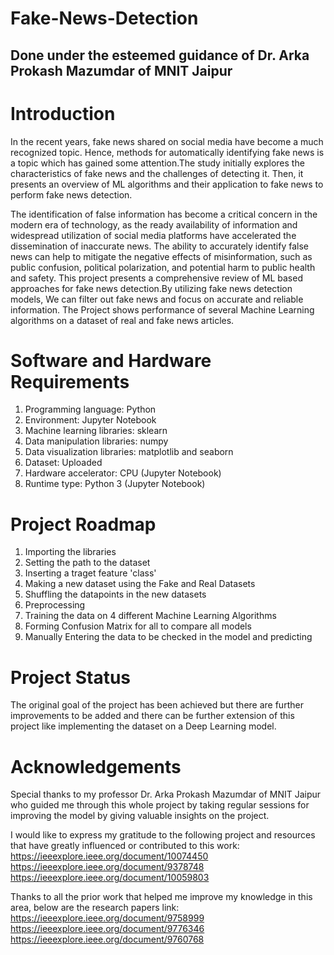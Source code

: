 # Fake-News-Detection

## Done under the esteemed guidance of Dr. Arka Prokash Mazumdar of MNIT Jaipur

# Introduction 

In the recent years, fake news shared on social media have become a much recognized topic. Hence, methods for automatically identifying fake news is a topic which has gained some attention.The study initially explores the characteristics of fake news and the challenges of detecting it. Then, it presents an overview of ML algorithms and their application to fake news to perform fake news detection.

The identification of false information has become a critical concern in the modern era of technology, as the ready availability of information and widespread utilization of social media platforms have accelerated the dissemination of inaccurate news. The ability to accurately identify false news can help to mitigate the negative effects of misinformation, such as public confusion, political polarization, and potential harm to public health and safety. This project presents a comprehensive review of ML based approaches for fake news detection.By utilizing fake news detection models, We can filter out fake news and focus on accurate and reliable information.
The Project shows performance of several Machine Learning algorithms on a dataset of real and fake news articles.

# Software and Hardware Requirements

1. Programming language: Python
2. Environment: Jupyter Notebook
3. Machine learning libraries: sklearn
4. Data manipulation libraries: numpy
5. Data visualization libraries: matplotlib and seaborn 
6. Dataset: Uploaded 
7. Hardware accelerator: CPU (Jupyter Notebook)
8. Runtime type: Python 3 (Jupyter Notebook)

# Project Roadmap

1. Importing the libraries
2. Setting the path to the dataset
3. Inserting a traget feature 'class'
4. Making a new dataset using the Fake and Real Datasets
5. Shuffling the datapoints in the new datasets
6. Preprocessing
7. Training the data on 4 different Machine Learning Algorithms
8. Forming Confusion Matrix for all to compare all models
9. Manually Entering the data to be checked in the model and predicting

# Project Status

The original goal of the project has been achieved but there are further improvements to be added and there can be further extension of this project like implementing the dataset on a Deep Learning model.

# Acknowledgements

Special thanks to my professor Dr. Arka Prokash Mazumdar of MNIT Jaipur who guided me through this whole project by taking regular sessions for improving the model by giving valuable insights on the project.

I would like to express my gratitude to the following project and resources that have greatly influenced or contributed to this work:
https://ieeexplore.ieee.org/document/10074450
https://ieeexplore.ieee.org/document/9378748
https://ieeexplore.ieee.org/document/10059803

Thanks to all the prior work that helped me improve my knowledge in this area, below are the research papers link:
https://ieeexplore.ieee.org/document/9758999
https://ieeexplore.ieee.org/document/9776346
https://ieeexplore.ieee.org/document/9760768



 
